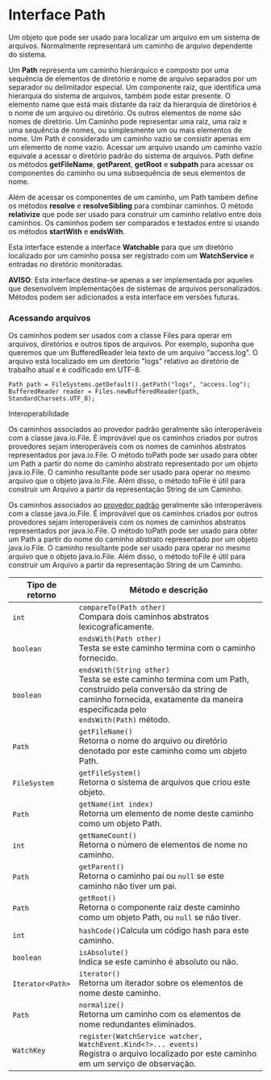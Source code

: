 
# Interface Path

Um objeto que pode ser usado para localizar um arquivo em um sistema de arquivos. Normalmente representará um caminho de arquivo dependente 
do sistema.

Um **Path** representa um caminho hierárquico e composto por uma sequência de elementos de diretório e nome de arquivo
separados por um separador ou delimitador especial. Um componente raiz, que identifica uma hierarquia do sistema de arquivos,
também pode estar presente. O elemento name que está mais distante da raiz da hierarquia de diretórios é o nome de um arquivo ou diretório.
Os outros elementos de nome são nomes de diretório. Um Caminho pode representar uma raiz, uma raiz e uma sequência de nomes, ou simplesmente um 
ou mais elementos de nome. Um Path é considerado um caminho vazio se consistir apenas em um elemento de nome vazio. Acessar um arquivo usando um
caminho vazio equivale a acessar o diretório padrão do sistema de arquivos. Path define os métodos **getFileName**, **getParent**, **getRoot** e **subpath**
para acessar os componentes do caminho ou uma subsequência de seus elementos de nome.

Além de acessar os componentes de um caminho, um Path também define os métodos **resolve** e **resolveSibling** para combinar caminhos. 
O método **relativize** que pode ser usado para construir um caminho relativo entre dois caminhos. Os caminhos podem ser comparados e testados entre si 
usando os métodos **startWith** e **endsWith**.

Esta interface estende a interface **Watchable** para que um diretório localizado por um caminho possa ser registrado com um **WatchService** e entradas no diretório monitoradas.

**AVISO**: Esta interface destina-se apenas a ser implementada por aqueles que desenvolvem implementações de sistemas de arquivos personalizados. 
Métodos podem ser adicionados a esta interface em versões futuras.

### Acessando arquivos

Os caminhos podem ser usados com a classe Files para operar em arquivos, diretórios e outros tipos de arquivos. Por exemplo, suponha que queremos que um BufferedReader leia texto de um arquivo "access.log". O arquivo está localizado em um diretório "logs" relativo ao diretório de trabalho atual e é codificado em UTF-8.

```Path path = FileSystems.getDefault().getPath("logs", "access.log");```
```BufferedReader reader = Files.newBufferedReader(path, StandardCharsets.UTF_8);```

Interoperabilidade

Os caminhos associados ao provedor padrão geralmente são interoperáveis com a classe java.io.File. É improvável que os caminhos criados por outros provedores sejam interoperáveis com os nomes de caminhos abstratos representados por java.io.File. O método toPath pode ser usado para obter um Path a partir do nome do caminho 
abstrato representado por um objeto java.io.File. O caminho resultante pode ser usado para operar no mesmo arquivo que o objeto java.io.File. Além disso, o método toFile é útil para construir um Arquivo a partir da representação String de um Caminho.

Os caminhos associados ao [provedor padrão](https://docs.oracle.com/javase/8/docs/api/java/nio/file/spi/FileSystemProvider.html) geralmente são interoperáveis com a classe java.io.File. É improvável que os caminhos criados por outros provedores sejam interoperáveis com os nomes de caminhos abstratos representados por java.io.File. O método toPath pode ser usado para obter um Path 
a partir do nome do caminho abstrato representado por um objeto java.io.File. O caminho resultante pode ser usado para operar no mesmo arquivo que o objeto java.io.File. Além disso, o método toFile é útil para construir um Arquivo a partir da representação String de um Caminho.

| Tipo de retorno  | Método e descrição                                                                                                                                                       |
|------------------|--------------------------------------------------------------------------------------------------------------------------------------------------------------------------|
| `int`            | `compareTo(Path other)`<br/>Compara dois caminhos abstratos lexicograficamente.                                                                                            |
| `boolean`        | `endsWith(Path other)`<br/>Testa se este caminho termina com o caminho fornecido.                                                                                          |
| `boolean`        | `endsWith(String other)`<br/>Testa se este caminho termina com um Path, construído pela conversão da string de caminho fornecida, exatamente da maneira especificada pelo<br/>`endsWith(Path)` método. |
| `Path`           | `getFileName()` <br/>Retorna o nome do arquivo ou diretório denotado por este caminho como um objeto Path.                                                               |
| `FileSystem`     | `getFileSystem()`<br/>Retorna o sistema de arquivos que criou este objeto.                                                                                               |
| `Path`           | `getName(int index)`<br/>Retorna um elemento de nome deste caminho como um objeto Path.                                                                                       |
| `int`            | `getNameCount()`<br/>Retorna o número de elementos de nome no caminho.                                  |
| `Path`           | `getParent()`<br/>Retorna o caminho pai ou `null` se este caminho não tiver um pai.                  |
| `Path`           | `getRoot()`<br/>Retorna o componente raiz deste caminho como um objeto Path, ou `null` se não tiver. |
| `int`            | `hashCode()`Calcula um código hash para este caminho.                                             |
| `boolean`        | `isAbsolute()`<br/>Indica se este caminho é absoluto ou não.                                             |
| `Iterator<Path>` | `iterator()`<br/>Retorna um iterador sobre os elementos de nome deste caminho.                         |
| `Path`           | `normalize()`<br/>Retorna um caminho com os elementos de nome redundantes eliminados.                   |
| `WatchKey`       | `register(WatchService watcher, WatchEvent.Kind<?>... events)`<br/>Registra o arquivo localizado por este caminho em um serviço de observação.           |
